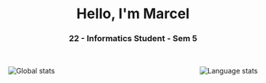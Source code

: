 
<h1 align="center">Hello, I'm Marcel</h1>
<h3 align="center">22 - Informatics Student - Sem 5</h3>

<br>

<p>
    <img align="left" alt="Global stats" src="https://github-readme-stats.vercel.app/api?username=ZorgBtw&show_icons=true&layout=compact&theme=darcula&hide_border=true" />
    <img align="right" alt="Language stats" src="https://github-readme-stats.anuraghazra1.vercel.app/api/top-langs/?username=ZorgBtw&theme=darcula&hide_border=true" />
</p>


<!--
**Mawobi/Mawobi** is a ✨ _special_ ✨ repository because its `README.md` (this file) appears on your GitHub profile.

Here are some ideas to get you started:

### Hi there 👋
- 🔭 I’m currently working on ...
- 🌱 I’m currently learning ...
- 👯 I’m looking to collaborate on ...
- 🤔 I’m looking for help with ...
- 💬 Ask me about ...
- 📫 How to reach me: ...
- 😄 Pronouns: ...
- ⚡ Fun fact: ...
-->
